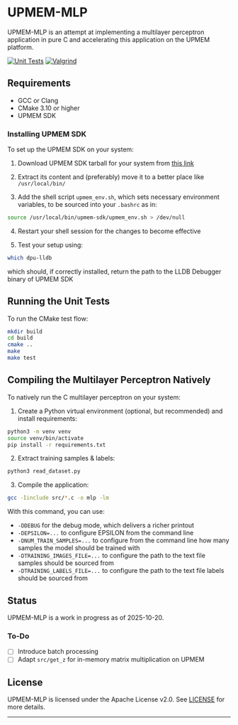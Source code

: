 # UPMEM-MLP

UPMEM-MLP is an attempt at implementing a multilayer perceptron application in pure C and accelerating this application on the UPMEM platform.

[![Unit Tests](https://github.com/OpenHardware-Initiative/UPMEM-MLP/actions/workflows/unit_tests.yaml/badge.svg)](https://github.com/OpenHardware-Initiative/UPMEM-MLP/actions/workflows/unit_tests.yaml) [![Valgrind](https://github.com/OpenHardware-Initiative/UPMEM-MLP/actions/workflows/valgrind.yaml/badge.svg)](https://github.com/OpenHardware-Initiative/UPMEM-MLP/actions/workflows/valgrind.yaml)

## Requirements

- GCC or Clang
- CMake 3.10 or higher
- UPMEM SDK

### Installing UPMEM SDK

To set up the UPMEM SDK on your system:

1. Download UPMEM SDK tarball for your system from [this link](https://sdk.upmem.com/)

2. Extract its content and (preferably) move it to a better place like `/usr/local/bin/`

3. Add the shell script `upmem_env.sh`, which sets necessary environment variables, to be sourced into your `.bashrc` as in:

```bash
source /usr/local/bin/upmem-sdk/upmem_env.sh > /dev/null
```

4. Restart your shell session for the changes to become effective

5. Test your setup using:

```bash
which dpu-lldb
```

which should, if correctly installed, return the path to the LLDB Debugger binary of UPMEM SDK

## Running the Unit Tests

To run the CMake test flow:

```bash
mkdir build
cd build
cmake ..
make
make test
```

## Compiling the Multilayer Perceptron Natively

To natively run the C multilayer perceptron on your system:

1. Create a Python virtual environment (optional, but recommended) and install requirements:

```bash
python3 -m venv venv
source venv/bin/activate
pip install -r requirements.txt
```

2. Extract training samples & labels:

```bash
python3 read_dataset.py
```

3. Compile the application:

```bash
gcc -Iinclude src/*.c -o mlp -lm
```

With this command, you can use:

- `-DDEBUG` for the debug mode, which delivers a richer printout
- `-DEPSILON=...` to configure EPSILON from the command line
- `-DNUM_TRAIN_SAMPLES=...` to configure from the command line how many samples the model should be trained with
- `-DTRAINING_IMAGES_FILE=...` to configure the path to the text file samples should be sourced from
- `-DTRAINING_LABELS_FILE=...` to configure the path to the text file labels should be sourced from

## Status

UPMEM-MLP is a work in progress as of 2025-10-20.

### To-Do

- [ ] Introduce batch processing
- [ ] Adapt `src/get_z` for in-memory matrix multiplication on UPMEM

## License

UPMEM-MLP is licensed under the Apache License v2.0. See [LICENSE](LICENSE) for more details.

---